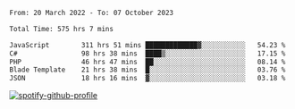 <!--START_SECTION:waka-->

```txt
From: 20 March 2022 - To: 07 October 2023

Total Time: 575 hrs 7 mins

JavaScript        311 hrs 51 mins █████████████▓░░░░░░░░░░░   54.23 %
C#                98 hrs 38 mins  ████▒░░░░░░░░░░░░░░░░░░░░   17.15 %
PHP               46 hrs 47 mins  ██░░░░░░░░░░░░░░░░░░░░░░░   08.14 %
Blade Template    21 hrs 38 mins  █░░░░░░░░░░░░░░░░░░░░░░░░   03.76 %
JSON              18 hrs 16 mins  ▓░░░░░░░░░░░░░░░░░░░░░░░░   03.18 %
```

<!--END_SECTION:waka-->
[![spotify-github-profile](https://spotify-github-profile.vercel.app/api/view?uid=c00zprrvy9xiloa9qnco3hmng&cover_image=true&theme=novatorem&show_offline=false&background_color=121212&bar_color=53b14f&bar_color_cover=false)](https://spotify-github-profile.vercel.app/api/view?uid=c00zprrvy9xiloa9qnco3hmng&redirect=true)



